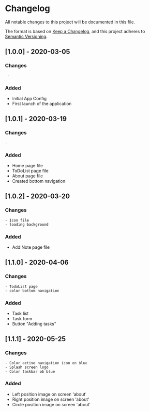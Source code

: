 # Changelog
All notable changes to this project will be documented in this file.

The format is based on [Keep a Changelog](https://keepachangelog.com/en/1.0.0/),
and this project adheres to [Semantic Versioning](https://semver.org/spec/v2.0.0.html).


## [1.0.0] - 2020-03-05
### Changes
     - 
### Added
 - Initial App Config 
 - First launch of the application

## [1.0.1] - 2020-03-19
### Changes 
    - 
### Added
 - Home page file
 - ToDoList page file 
 - About page file
 - Created bottom navigation

## [1.0.2] - 2020-03-20
### Changes
    - Icon file
    - loading background
### Added
 - Add Note page file

## [1.1.0] - 2020-04-06
### Changes
    - TodoList page
    - color bottom navigation
### Added
 - Task list
 - Task form
 - Button "Adding tasks"

## [1.1.1] - 2020-05-25
### Changes 
    - Color active navigation icon on blue
    - Splash screen logo
    - Color taskbar ob blue
### Added
 - Left position image on screen 'about'
 - Right position image on screen 'about'
 - Circle position image on screen 'about'



